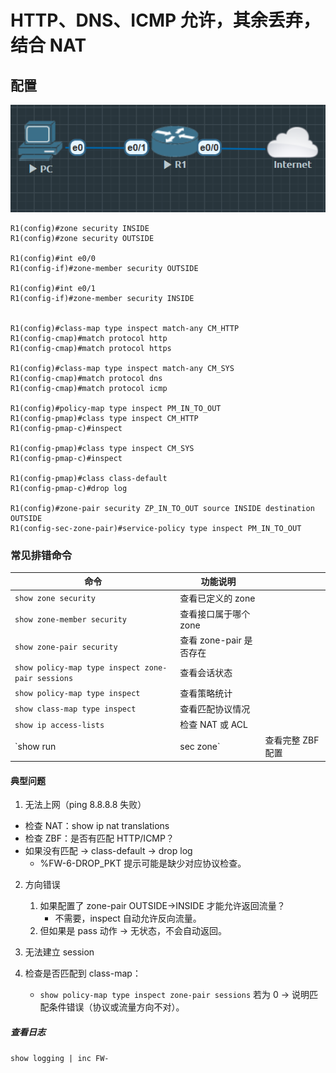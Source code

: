 
# HTTP、DNS、ICMP 允许，其余丢弃，结合 NAT


## 配置

![](../../image/Security/04102502.png)


```
R1(config)#zone security INSIDE
R1(config)#zone security OUTSIDE

R1(config)#int e0/0
R1(config-if)#zone-member security OUTSIDE

R1(config)#int e0/1
R1(config-if)#zone-member security INSIDE


R1(config)#class-map type inspect match-any CM_HTTP
R1(config-cmap)#match protocol http
R1(config-cmap)#match protocol https

R1(config)#class-map type inspect match-any CM_SYS
R1(config-cmap)#match protocol dns
R1(config-cmap)#match protocol icmp

R1(config)#policy-map type inspect PM_IN_TO_OUT
R1(config-pmap)#class type inspect CM_HTTP
R1(config-pmap-c)#inspect

R1(config-pmap)#class type inspect CM_SYS
R1(config-pmap-c)#inspect

R1(config-pmap)#class class-default
R1(config-pmap-c)#drop log

R1(config)#zone-pair security ZP_IN_TO_OUT source INSIDE destination OUTSIDE
R1(config-sec-zone-pair)#service-policy type inspect PM_IN_TO_OUT
```


### 常见排错命令


| 命令                                                | 功能说明              |             |
| ------------------------------------------------- | ----------------- | ----------- |
| `show zone security`                              | 查看已定义的 zone       |             |
| `show zone-member security`                       | 查看接口属于哪个 zone     |             |
| `show zone-pair security`                         | 查看 zone-pair 是否存在 |             |
| `show policy-map type inspect zone-pair sessions` | 查看会话状态            |             |
| `show policy-map type inspect`                    | 查看策略统计            |             |
| `show class-map type inspect`                     | 查看匹配协议情况          |             |
| `show ip access-lists`                            | 检查 NAT 或 ACL      |             |
| `show run                                         | sec zone`         | 查看完整 ZBF 配置 |



#### 典型问题

1. 无法上网（ping 8.8.8.8 失败）
- 检查 NAT：show ip nat translations
- 检查 ZBF：是否有匹配 HTTP/ICMP？
- 如果没有匹配 → class-default → drop log
    - %FW-6-DROP_PKT 提示可能是缺少对应协议检查。

2. 方向错误
    1. 如果配置了 zone-pair OUTSIDE→INSIDE 才能允许返回流量？
        - 不需要，inspect 自动允许反向流量。
    2. 但如果是 pass 动作 → 无状态，不会自动返回。

3. 无法建立 session
1. 检查是否匹配到 class-map：
    - `show policy-map type inspect zone-pair sessions`
    若为 0 → 说明匹配条件错误（协议或流量方向不对）。


##### 查看日志


`show logging | inc FW-`



